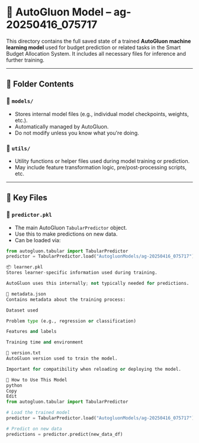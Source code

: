 # 🧠 AutoGluon Model – ag-20250416_075717

This directory contains the full saved state of a trained **AutoGluon machine learning model** used for budget prediction or related tasks in the Smart Budget Allocation System. It includes all necessary files for inference and further training.

---

## 📁 Folder Contents

### 📂 `models/`
- Stores internal model files (e.g., individual model checkpoints, weights, etc.).
- Automatically managed by AutoGluon.
- Do not modify unless you know what you're doing.

### 📂 `utils/`
- Utility functions or helper files used during model training or prediction.
- May include feature transformation logic, pre/post-processing scripts, etc.

---

## 📄 Key Files

### 🧠 `predictor.pkl`
- The main AutoGluon `TabularPredictor` object.
- Use this to make predictions on new data.
- Can be loaded via:
```python
from autogluon.tabular import TabularPredictor
predictor = TabularPredictor.load("AutogluonModels/ag-20250416_075717")

📦 learner.pkl
Stores learner-specific information used during training.

AutoGluon uses this internally; not typically needed for predictions.

📄 metadata.json
Contains metadata about the training process:

Dataset used

Problem type (e.g., regression or classification)

Features and labels

Training time and environment

📄 version.txt
AutoGluon version used to train the model.

Important for compatibility when reloading or deploying the model.

🚀 How to Use This Model
python
Copy
Edit
from autogluon.tabular import TabularPredictor

# Load the trained model
predictor = TabularPredictor.load("AutogluonModels/ag-20250416_075717")

# Predict on new data
predictions = predictor.predict(new_data_df)
